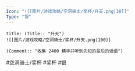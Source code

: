 ```yaml
---
Icon: "![[图片/游戏攻略/空洞骑士/奖杯/升天.png|30]]"
Type: "银"
---
```

```ad-common-silver-trophy
title: (Title:: "升天")
![[图片/游戏攻略/空洞骑士/奖杯/升天.png|100]]

(Comment:: "收集 2400 精华并听到先知的最后的话语")
```

#空洞骑士/奖杯 #奖杯 #银
